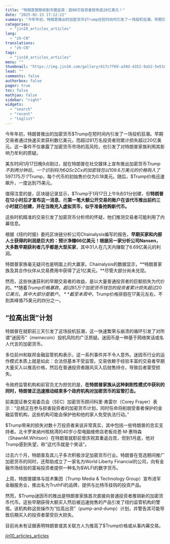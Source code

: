 ```yaml
---
title: "特朗普狠狠收割币圈韭菜：超80万投资者损失逾20亿美元！"
date: "2025-02-13 17:12:22"
summary: "今年年初，特朗普推出的加密货币$Trump在短时间内引发了一场投机狂潮。早期交易者通过快速买卖获利数..."
categories:
  - "jin10_articles_articles"
lang:
  - "zh-CN"
translations:
  - "zh-CN"
tags:
  - "jin10_articles_articles"
menu: ""
thumbnail: "https://img.jin10.com/gallary/617c7f69-a39d-4352-9a52-5e5104ae6abe.png/lite"
lead: ""
comments: false
authorbox: false
pager: true
toc: false
mathjax: false
sidebar: "right"
widgets:
  - "search"
  - "recent"
  - "taglist"
---
```


今年年初，特朗普推出的加密货币$Trump在短时间内引发了一场投机狂潮。早期交易者通过快速买卖获利数亿美元，而超过81万名投资者则累计损失超过20亿美元。这一事件不仅暴露了加密货币市场的高风险，也引发了对特朗普家族利用其影响力牟利的质疑。

美东时间1月17日晚9点刚过，就在特朗普在社交媒体上宣布推出加密货币$Trump不到两分钟后，一个识别码为6QSc2Cx的加密钱包以109.6万美元的价格购入了597.175万个$Trump，每个代币的初始售价仅为0.18美元。随后，$Trump价格迅速飙升，一度达到75美元。

值得注意的是，区块链记录显示，$Trump于1月17日上午9点01分创建，但**特朗普在12小时后才宣布这一消息**。而**第一笔大额公开交易的账户在该代币推出前约三小时就已创建，并在当晚充入虚拟货币，似乎准备抢购新代币。**

这些时机精准的交易引发了加密货币分析师的怀疑，他们推测交易者可能利用了内幕信息。

根据《纽约时报》委托区块链分析公司Chainalysis编写的报告，**早期买家和内部人士获得的利润是巨大的：预计净赚66亿美元！**根据另一家分析公司Nansen，大多数早期获利者几乎都是**大型买家**，其中31人在几天内赚取了6.69亿美元的利润。

特朗普家族毫无疑问也是明面上的大赢家。Chainalysis的数据显示，**特朗普家族及其合作伙伴从交易费用中获得了近1亿美元，**尽管大部分尚未兑现。

然而，这些快速获利的早期交易者的收益，是以大量普通投资者的巨额损失为代价的。**随着$Trump价格暴跌，超过81万个加密货币钱包的投资者累计损失超过20亿美元，其中大部分是散户。**截至本周中，$Trump价格徘徊在17美元左右，不到其峰值75美元的四分之一。

“拉高出货”计划
--------

特朗普在就职前三天引发了这场投机狂潮，这一快速繁荣与崩溃的循环引发了对所谓“迷因币”（memecoin）投机风险的广泛质疑。迷因币是一种基于网络笑话或名人代言的加密货币。

多位前州和联邦金融监管机构表示，这一系列事件并不令人意外。迷因币行业的运作模式本质上就是如此：合法但基本不受监管。交易依赖于经验丰富的交易者早期大量买入以推高价格，然后在普通投资者跟风买入后抛售持仓，导致后者蒙受损失。

令政府监管机构和前官员尤为担忧的是，**在特朗普家族从这种剥削性模式中获利的同时，特朗普正迅速推动结束多个政府机构对加密货币的监管打击。**

前美国证券交易委员会（SEC）加密货币顾问科里·弗雷尔（Corey Frayer）表示：“总统正在参与损害投资者的加密货币计划，同时任命将削弱受害者保护的金融监管机构，这些机构可能会保护他和他的家人免受执法行动。”

$Trump带来的损失对数十万投资者来说非常真实，其中包括一些特朗普的忠实支持者。北卡罗来纳州核桃湾的40岁小型电脑维修店老板肖恩⋅M⋅惠特森（ShawnM.Whitson）在特朗普就职前曾庆祝其重返白宫，但到1月底，他对Trump感到失望，称“这代币就是个笑话”。

过去六个月，特朗普及其儿子多次积极涉足加密货币行业。特朗普在竞选期间推广加密货币的同时，还帮助成立了一家名为World Liberty Financial的公司，向有金融市场经验的富裕投资者提供一种名为$WLFI的数字货币。

上周，特朗普媒体与技术集团（Trump Media & Technology Group）宣布进军金融服务业，推出名为TruthFi的品牌，提供与比特币挂钩的投资产品。

然而，$Trump迷因币的推出是特朗普家族首次直接向普通投资者推销新的加密货币代币。这些早期获得大额买入然后被迅速抛售的产品引发了纽约监管机构的警惕，该机构称这些操作为“拉高出货”（pump-and-dump）计划，并警告其可能导致后期买入的投资者蒙受巨大损失。

目前尚未有证据表明特朗普或其关联方人为推高了$Trump价格或从事内幕交易。

[jin10_articles_articles](https://xnews.jin10.com/details/163072)
